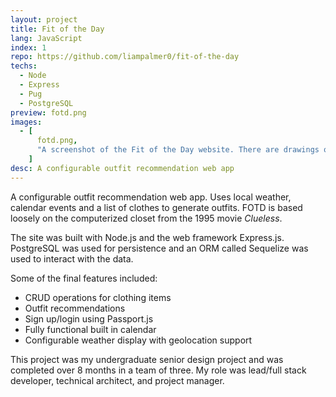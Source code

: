 ```yaml
---
layout: project
title: Fit of the Day
lang: JavaScript
index: 1
repo: https://github.com/liampalmer0/fit-of-the-day
techs:
  - Node
  - Express
  - Pug
  - PostgreSQL
preview: fotd.png
images:
  - [
      fotd.png,
      "A screenshot of the Fit of the Day website. There are drawings of clothes floating in the background and text that reads 'Daily outfits made for you'",
    ]
desc: A configurable outfit recommendation web app
---
```


A configurable outfit recommendation web app. Uses local weather, calendar events and a list of clothes to generate outfits. FOTD is based loosely on the computerized closet from the 1995 movie _Clueless_.

The site was built with Node.js and the web framework Express.js. PostgreSQL was used for persistence and an ORM called Sequelize was used to interact with the data.

Some of the final features included:

- CRUD operations for clothing items
- Outfit recommendations
- Sign up/login using Passport.js
- Fully functional built in calendar
- Configurable weather display with geolocation support

This project was my undergraduate senior design project and was completed over 8 months in a team of three. My role was lead/full stack developer, technical architect, and project manager.
